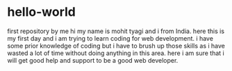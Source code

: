 # hello-world
first repository by me
hi my name is mohit tyagi and i from India.
here this is my first day and i am trying to learn coding for web development.
i have some prior knowledge of coding but i have to brush up those skills as i have wasted a lot of time without doing anything in this area.
here i am sure that i will get good help and support to be a good web developer.
